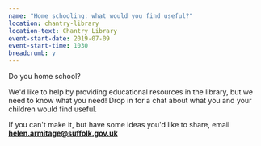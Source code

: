 ```yaml
---
name: "Home schooling: what would you find useful?"
location: chantry-library
location-text: Chantry Library
event-start-date: 2019-07-09
event-start-time: 1030
breadcrumb: y
---
```


Do you home school?

We'd like to help by providing educational resources in the library, but we need to know what you need! Drop in for a chat about what you and your children would find useful.

If you can't make it, but have some ideas you'd like to share, email **helen.armitage@suffolk.gov.uk**
